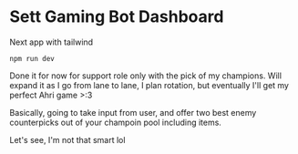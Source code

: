 # Sett Gaming Bot Dashboard

Next app with tailwind

```npm run dev ```

Done it for now for support role only with the pick of my champions. Will expand it as I go from lane to lane, I plan rotation, but eventually I'll get my perfect Ahri game >:3

Basically, going to take input from user, and offer two best enemy counterpicks out of your champoin pool including items.

Let's see, I'm not that smart lol
## 